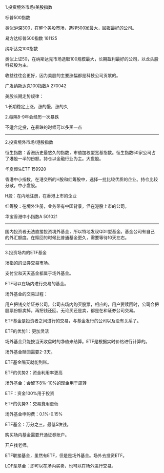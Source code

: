1.投资境外市场/美股指数

标普500指数

类似沪深300，在整个美股市场，选择500家最大，回报最好的公司。

易方达标普500指数 161125

 

纳斯达克100指数

类似上证50，在纳斯达克市场选取100规模最大，长期盈利最好的公司，以龙头股科技股为主。

收益往往会更好，因为美股的主要涨幅都是科技公司贡献的。

广发纳斯达克100指数A 270042

 

美股长期走势规律：

1.长期稳定上涨，涨的慢，涨的久

2.每隔8-9年会经历一次暴跌

不适合定投，在暴跌的时候可以多买一点

------

2.投资境外市场/港股指数

恒生指数：香港历史最悠久的指数，市值加权型宽基指数。恒生指数50家公司占了港股一半的份额。持仓以金融行业为主。大盘股。

华夏恒生ETF 159920

 

香港中小指数，在港交所的H股和红筹股中，选择一批比较优质的企业。持仓比较分散。中小盘股。

H股：在内地注册，在香港上市的企业

红筹股：在境外注册，业务带有中国背景，但在港股上市的公司。

华宝香港中小指数A 501021

------

 

国内投资者无法直接投资境外基金，所以特地发现QDII型基金。基金公司有自己的外汇额度。在赎回的时候比普通基金更久，需要等待10天左右。

------

3.投资场内的ETF基金

场指的的证券交易市场。

支付宝和天天基金都属于场外基金。

ETF可以在场内进行交易的基金。



场外基金的交易过程：

用户把钱交给证券公司，公司去场内购买股票，相应的，用户要赎回时，公司会把股票份额卖掉。再把钱还回。无论买还是卖，都是在和证券公司交易。

 

ETF基金是投资者之间进行的交易，与基金发行的公司以及没有关系了。

 

ETF的优势1：更加灵活

场外基金只能按当天收盘时的净值来结算。ETF是根据实时价格进行计算的。

场外基金赎回需要2-3天。

ETF基金隔天就能到账。

 

ETF的优势2：资金利用率更高

场外基金：会留下8%-10%的现金用于周转

ETF：资金100%用于投资

 

ETF的优势3：交易费用更低

场外基金申购费：0.1%-0.15%

ETF基金：万分之三，最低5块钱。

 

购买场内基金需要开通证券账户。

开户找老师。

 

ETF联接基金，虽然有ETF，但是是场外基金。场外去投资ETF。

 

LOF型基金：即可以在场内买卖，也可以在场外进行交易。

 

 

 

